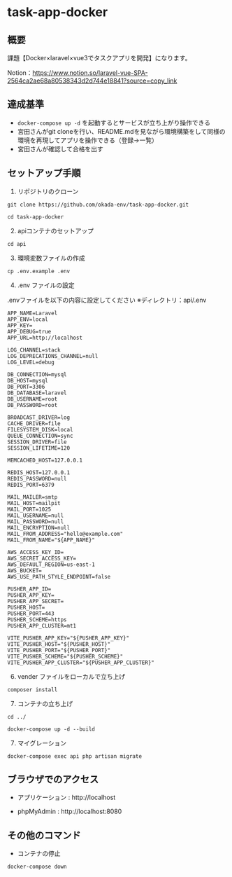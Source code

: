 # task-app-docker

## 概要
課題【Docker×laravel×vue3でタスクアプリを開発】になります。

Notion：https://www.notion.so/laravel-vue-SPA-2564ca2ae68a80538343d2d744e18841?source=copy_link

## 達成基準

- `docker-compose up -d` を起動するとサービスが立ち上がり操作できる
- 宮田さんがgit cloneを行い、README.mdを見ながら環境構築をして同様の環境を再現してアプリを操作できる（登録→一覧）
- 宮田さんが確認して合格を出す

## セットアップ手順
1. リポジトリのクローン
```
git clone https://github.com/okada-env/task-app-docker.git
```
```
cd task-app-docker
```

2. apiコンテナのセットアップ
```
cd api
```

3. 環境変数ファイルの作成
```
cp .env.example .env
```

4. .env ファイルの設定

.envファイルを以下の内容に設定してください
※ディレクトリ：api/.env

```
APP_NAME=Laravel
APP_ENV=local
APP_KEY=
APP_DEBUG=true
APP_URL=http://localhost

LOG_CHANNEL=stack
LOG_DEPRECATIONS_CHANNEL=null
LOG_LEVEL=debug

DB_CONNECTION=mysql
DB_HOST=mysql
DB_PORT=3306
DB_DATABASE=laravel
DB_USERNAME=root
DB_PASSWORD=root

BROADCAST_DRIVER=log
CACHE_DRIVER=file
FILESYSTEM_DISK=local
QUEUE_CONNECTION=sync
SESSION_DRIVER=file
SESSION_LIFETIME=120

MEMCACHED_HOST=127.0.0.1

REDIS_HOST=127.0.0.1
REDIS_PASSWORD=null
REDIS_PORT=6379

MAIL_MAILER=smtp
MAIL_HOST=mailpit
MAIL_PORT=1025
MAIL_USERNAME=null
MAIL_PASSWORD=null
MAIL_ENCRYPTION=null
MAIL_FROM_ADDRESS="hello@example.com"
MAIL_FROM_NAME="${APP_NAME}"

AWS_ACCESS_KEY_ID=
AWS_SECRET_ACCESS_KEY=
AWS_DEFAULT_REGION=us-east-1
AWS_BUCKET=
AWS_USE_PATH_STYLE_ENDPOINT=false

PUSHER_APP_ID=
PUSHER_APP_KEY=
PUSHER_APP_SECRET=
PUSHER_HOST=
PUSHER_PORT=443
PUSHER_SCHEME=https
PUSHER_APP_CLUSTER=mt1

VITE_PUSHER_APP_KEY="${PUSHER_APP_KEY}"
VITE_PUSHER_HOST="${PUSHER_HOST}"
VITE_PUSHER_PORT="${PUSHER_PORT}"
VITE_PUSHER_SCHEME="${PUSHER_SCHEME}"
VITE_PUSHER_APP_CLUSTER="${PUSHER_APP_CLUSTER}"

```
6. vender ファイルをローカルで立ち上げ
```
composer install
```

7. コンテナの立ち上げ
```
cd ../
```

```
docker-compose up -d --build
```

7. マイグレーション
```
docker-compose exec api php artisan migrate
```

## ブラウザでのアクセス
- アプリケーション : http://localhost

- phpMyAdmin : http://localhost:8080

## その他のコマンド
- コンテナの停止
```
docker-compose down 
```












